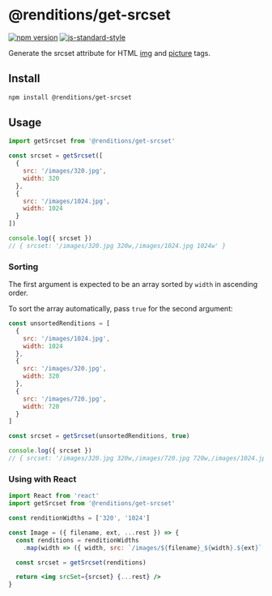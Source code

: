 # @renditions/get-srcset

[![npm version](https://img.shields.io/npm/v/@renditions/get-srcset.svg?style=flat-square)](https://www.npmjs.com/package/@renditions/get-srcset) [![js-standard-style](https://img.shields.io/badge/code%20style-standard-brightgreen.svg?style=flat-square)](https://github.com/feross/standard)

Generate the srcset attribute for HTML [img](https://devdocs.io/html/element/img) and [picture](https://devdocs.io/html/element/source) tags.

## Install

```sh
npm install @renditions/get-srcset
```

## Usage

```js
import getSrcset from '@renditions/get-srcset'

const srcset = getSrcset([
  {
    src: '/images/320.jpg',
    width: 320
  },
  {
    src: '/images/1024.jpg',
    width: 1024
  }
])

console.log({ srcset })
// { srcset: '/images/320.jpg 320w,/images/1024.jpg 1024w' }
```

### Sorting

The first argument is expected to be an array sorted by `width` in ascending order.

To sort the array automatically, pass `true` for the second argument:

```js
const unsortedRenditions = [
  {
    src: '/images/1024.jpg',
    width: 1024
  },
  {
    src: '/images/320.jpg',
    width: 320
  },
  {
    src: '/images/720.jpg',
    width: 720
  }
]

const srcset = getSrcset(unsortedRenditions, true)

console.log({ srcset })
// { srcset: '/images/320.jpg 320w,/images/720.jpg 720w,/images/1024.jpg 1024w' }
```

### Using with React

```jsx
import React from 'react'
import getSrcset from '@renditions/get-srcset'

const renditionWidths = ['320', '1024']

const Image = ({ filename, ext, ...rest }) => {
  const renditions = renditionWidths
    .map(width => ({ width, src: `/images/${filename}_${width}.${ext}` }))

  const srcset = getSrcset(renditions)

  return <img srcSet={srcset} {...rest} />
}
```
